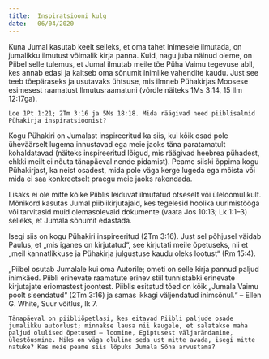 ```yaml
---
title:  Inspiratsiooni kulg
date:   06/04/2020
---
```


Kuna Jumal kasutab keelt selleks, et oma tahet inimesele ilmutada, on jumalikku ilmutust võimalik kirja panna. Kuid, nagu juba näinud oleme, on Piibel selle tulemus, et Jumal ilmutab meile tõe Püha Vaimu tegevuse abil, kes annab edasi ja kaitseb oma sõnumit inimlike vahendite kaudu. Just see teeb tõepäraseks ja usutavaks ühtsuse, mis ilmneb Pühakirjas Moosese esimesest raamatust Ilmutusraamatuni (võrdle näiteks 1Ms 3:14, 15 Ilm 12:17ga).

`Loe 1Pt 1:21; 2Tm 3:16 ja 5Ms 18:18. Mida räägivad need piiblisalmid Pühakirja inspiratsioonist?`

Kogu Pühakiri on Jumalast inspireeritud ka siis, kui kõik osad pole üheväärselt lugema innustavad ega meie jaoks täna paratamatult kohaldatavad (näiteks inspireeritud lõigud, mis räägivad heebrea pühadest, ehkki meilt ei nõuta tänapäeval nende pidamist). Peame siiski õppima kogu Pühakirjast, ka neist osadest, mida pole väga kerge lugeda ega mõista või mida ei saa konkreetselt praegu meie jaoks rakendada.

Lisaks ei ole mitte kõike Piiblis leiduvat ilmutatud otseselt või üleloomulikult. Mõnikord kasutas Jumal piiblikirjutajaid, kes tegelesid hoolika uurimistööga või tarvitasid muid olemasolevaid dokumente (vaata Jos 10:13; Lk 1:1–3) selleks, et Jumala sõnumit edastada.

Isegi siis on kogu Pühakiri inspireeritud (2Tm 3:16). Just sel põhjusel väidab Paulus, et „mis iganes on kirjutatud“, see kirjutati meile õpetuseks, nii et „meil kannatlikkuse ja Pühakirja julgustuse kaudu oleks lootust“ (Rm 15:4).

„Piibel osutab Jumalale kui oma Autorile; ometi on selle kirja pannud paljud inimkäed. Piibli erinevate raamatute erinev stiil tunnistabki erinevate kirjutajate eriomastest joontest. Piiblis esitatud tõed on kõik „Jumala Vaimu poolt sisendatud“ (2Tm 3:16) ja samas ikkagi väljendatud inimsõnul.“ – Ellen G. White, Suur võitlus, lk 7.

`Tänapäeval on piibliõpetlasi, kes eitavad Piibli paljude osade jumalikku autorlust; minnakse lausa nii kaugele, et salatakse maha paljud olulised õpetused – loomine, Egiptusest väljarändamine, ülestõusmine. Miks on väga oluline seda ust mitte avada, isegi mitte natuke? Kas meie peame siis lõpuks Jumala Sõna arvustama?`
